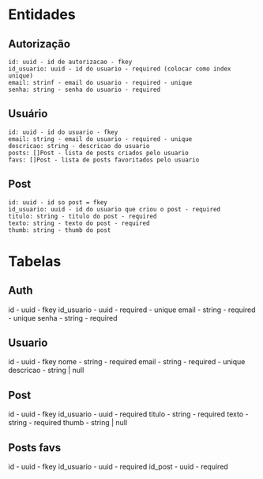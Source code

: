 # Entidades
## Autorização
```
id: uuid - id de autorizacao - fkey
id_usuario: uuid - id do usuario - required (colocar como index unique)
email: strinf - email do usuario - required - unique
senha: string - senha do usuario - required
```

## Usuário
```
id: uuid - id do usuario - fkey
email: string - email do usuario - required - unique
descricao: string - descricao do usuario
posts: []Post - lista de posts criados pelo usuario
favs: []Post - lista de posts favoritados pelo usuario
```

## Post
```
id: uuid - id so post = fkey
id_usuario: uuid - id do usuario que criou o post - required
titulo: string - titulo do post - required
texto: string - texto do post - required
thumb: string - thumb do post
```

# Tabelas
## Auth
id - uuid - fkey
id_usuario - uuid - required - unique
email - string - required - unique
senha - string - required

## Usuario
id - uuid - fkey
nome - string - required
email - string - required - unique
descricao - string | null

## Post
id - uuid - fkey
id_usuario - uuid - required
titulo - string - required
texto - string - required
thumb - string | null

## Posts favs
id - uuid - fkey
id_usuario - uuid - required
id_post - uuid - required